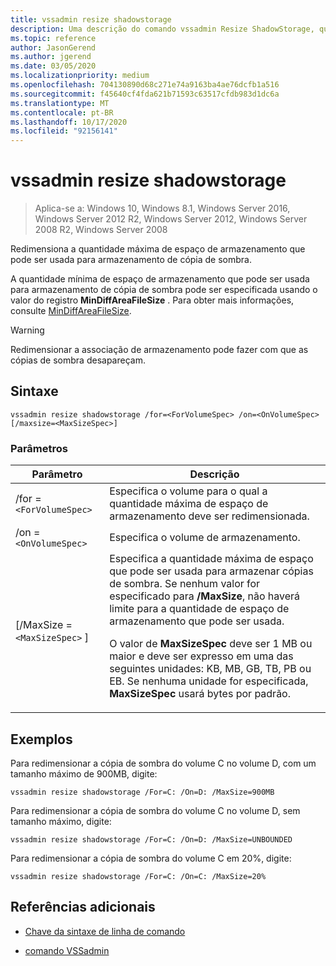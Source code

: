 ```yaml
---
title: vssadmin resize shadowstorage
description: Uma descrição do comando vssadmin Resize ShadowStorage, que redimensiona a quantidade máxima de espaço de armazenamento que pode ser usada para armazenamento de cópia de sombra.
ms.topic: reference
author: JasonGerend
ms.author: jgerend
ms.date: 03/05/2020
ms.localizationpriority: medium
ms.openlocfilehash: 704130890d68c271e74a9163ba4ae76dcfb1a516
ms.sourcegitcommit: f45640cf4fda621b71593c63517cfdb983d1dc6a
ms.translationtype: MT
ms.contentlocale: pt-BR
ms.lasthandoff: 10/17/2020
ms.locfileid: "92156141"
---
```

# <a name="vssadmin-resize-shadowstorage"></a>vssadmin resize shadowstorage

> Aplica-se a: Windows 10, Windows 8.1, Windows Server 2016, Windows Server 2012 R2, Windows Server 2012, Windows Server 2008 R2, Windows Server 2008

Redimensiona a quantidade máxima de espaço de armazenamento que pode ser usada para armazenamento de cópia de sombra.

A quantidade mínima de espaço de armazenamento que pode ser usada para armazenamento de cópia de sombra pode ser especificada usando o valor do registro **MinDiffAreaFileSize** . Para obter mais informações, consulte [MinDiffAreaFileSize](/windows/win32/backup/registry-keys-for-backup-and-restore#mindiffareafilesize).

> [!WARNING]
> Redimensionar a associação de armazenamento pode fazer com que as cópias de sombra desapareçam.

## <a name="syntax"></a>Sintaxe

```
vssadmin resize shadowstorage /for=<ForVolumeSpec> /on=<OnVolumeSpec> [/maxsize=<MaxSizeSpec>]
```

### <a name="parameters"></a>Parâmetros

| Parâmetro | Descrição |
|--|--|
| /for =`<ForVolumeSpec>` | Especifica o volume para o qual a quantidade máxima de espaço de armazenamento deve ser redimensionada. |
| /on =`<OnVolumeSpec>` | Especifica o volume de armazenamento. |
| [/MaxSize = `<MaxSizeSpec>` ] | Especifica a quantidade máxima de espaço que pode ser usada para armazenar cópias de sombra. Se nenhum valor for especificado para **/MaxSize**, não haverá limite para a quantidade de espaço de armazenamento que pode ser usada.<p>O valor de **MaxSizeSpec** deve ser 1 MB ou maior e deve ser expresso em uma das seguintes unidades: KB, MB, GB, TB, PB ou EB. Se nenhuma unidade for especificada, **MaxSizeSpec** usará bytes por padrão. |

## <a name="examples"></a>Exemplos

Para redimensionar a cópia de sombra do volume C no volume D, com um tamanho máximo de 900MB, digite:

```
vssadmin resize shadowstorage /For=C: /On=D: /MaxSize=900MB
```

Para redimensionar a cópia de sombra do volume C no volume D, sem tamanho máximo, digite:

```
vssadmin resize shadowstorage /For=C: /On=D: /MaxSize=UNBOUNDED
```

Para redimensionar a cópia de sombra do volume C em 20%, digite:

```
vssadmin resize shadowstorage /For=C: /On=C: /MaxSize=20%
```

## <a name="additional-references"></a>Referências adicionais

- [Chave da sintaxe de linha de comando](command-line-syntax-key.md)

- [comando VSSadmin](vssadmin.md)
